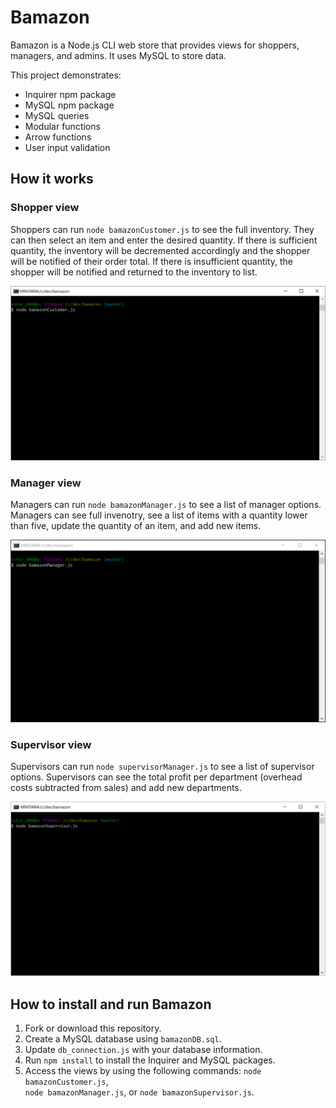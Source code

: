 # Bamazon

Bamazon is a Node.js CLI web store that provides views for shoppers, managers, and admins. It uses MySQL to store data. 

This project demonstrates:
* Inquirer npm package
* MySQL npm package
* MySQL queries
* Modular functions
* Arrow functions
* User input validation

## How it works

### Shopper view

Shoppers can run `node bamazonCustomer.js` to see the full inventory. They can then select an item and enter the desired quantity. If there is sufficient quantity, the inventory will be decremented accordingly and the shopper will be notified of their order total. If there is insufficient quantity, the shopper will be notified and returned to the inventory to list. 

![Customer view](/README_media/customer.gif)

### Manager view

Managers can run `node bamazonManager.js` to see a list of manager options. Managers can see full invenotry, see a list of items with a quantity lower than five, update the quantity of an item, and add new items.

![Manager view](/README_media/manager.gif)

### Supervisor view

Supervisors can run `node supervisorManager.js` to see a list of supervisor options. Supervisors can see the total profit per department (overhead costs subtracted from sales) and add new departments.

![Manager view](/README_media/supervisor.gif)

## How to install and run Bamazon

1. Fork or download this repository.
2. Create a MySQL database using `bamazonDB.sql`.
3. Update `db_connection.js` with your database information.
4. Run `npm install` to install the Inquirer and MySQL packages.
5. Access the views by using the following commands:
    `node bamazonCustomer.js`,    
    `node bamazonManager.js`, or
	`node bamazonSupervisor.js`.